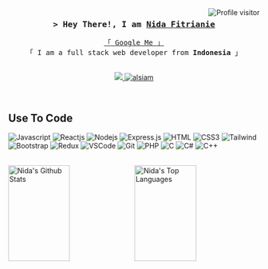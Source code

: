 

<a href="https://komarev.com/ghpvc/?username=nidaftrnie">
  <img align="right" src="https://komarev.com/ghpvc/?username=nidaftrnie&label=Visitors&color=0e75b6&style=flat" alt="Profile visitor" />
</a>

<!-- Intro  -->
<h3 align="center">
        <samp>&gt; Hey There!, I am
                <b><a target="_blank" href="#">Nida Fitrianie</a></b>
        </samp>
</h3>


<p align="center"> 
  <samp>
    <a href="https://www.google.com/search?q=Nida+Fitrianie">「 Google Me 」</a>
    <br>
    「 I am a full stack web developer from <b>Indonesia</b> 」
    <br>
    <br>
  </samp>
</p>

<p align="center">
 <a href="https://linkedin.com/in/nidafitrianie" target="_blank">
  <img src="https://img.shields.io/badge/LinkedIn-0077B5?style=for-the-badge&logo=linkedin&logoColor=white"/>
 </a>
 <!-- <a href="https://dev.to/alsiam" target="_blank">
  <img src="https://img.shields.io/badge/dev.to-0A0A0A?style=for-the-badge&logo=dev.to&logoColor=white" alt="alsiam" />
 </a> -->
 <a href="https://instagram.com/ftrnnida_" target="_blank">
  <img src="https://img.shields.io/badge/Instagram-fe4164?style=for-the-badge&logo=instagram&logoColor=white" alt="alsiam" />
 </a> 
</p>
<br />

## Use To Code

![Javascript](https://img.shields.io/badge/Javascript-F0DB4F?style=for-the-badge&labelColor=black&logo=javascript&logoColor=F0DB4F)
![Reactjs](https://img.shields.io/badge/-Reactjs-61DBFB?style=for-the-badge&labelColor=black&logo=react&logoColor=61DBFB)
![Nodejs](https://img.shields.io/badge/Nodejs-3C873A?style=for-the-badge&labelColor=black&logo=node.js&logoColor=3C873A)
![Express.js](https://img.shields.io/badge/Express.js-000000?style=for-the-badge&logo=express&logoColor=white)
![HTML](https://img.shields.io/badge/HTML5-E34F26?style=for-the-badge&logo=html5&logoColor=white)
![CSS3](https://img.shields.io/badge/CSS3-1572B6?style=for-the-badge&logo=css3&logoColor=white)
![Tailwind](https://img.shields.io/badge/Tailwind_CSS-092749?style=for-the-badge&logo=tailwindcss&logoColor=06B6D4&labelColor=000000)
![Bootstrap](https://img.shields.io/badge/Bootstrap-563D7C?style=for-the-badge&logo=bootstrap&logoColor=white)
![Redux](https://img.shields.io/badge/Redux-593D88?style=for-the-badge&logo=redux&logoColor=white)
![VSCode](https://img.shields.io/badge/Visual_Studio-0078d7?style=for-the-badge&logo=visual%20studio&logoColor=white)
![Git](https://img.shields.io/badge/Git-F05032?style=for-the-badge&logo=git&logoColor=white)
![PHP](https://img.shields.io/badge/PHP-6482BA?style=for-the-badge&logo=php&logoColor=white)
![C](https://img.shields.io/badge/C-005597?style=for-the-badge&logo=c&logoColor=white)
![C#](https://img.shields.io/badge/'C#'-37008c?style=for-the-badge&logo=c&logoColor=white)
![C++](https://img.shields.io/badge/C++-00427ec?style=for-the-badge&logo=c++&logoColor=white)

<br/>

<a> 
    <a href="https://github.com/nidaftrnie"><img alt="Nida's Github Stats" src="https://denvercoder1-github-readme-stats.vercel.app/api?username=nidaftrnie&show_icons=true&count_private=true&theme=react&border_color=7F3FBF&bg_color=0D1117&title_color=F85D7F&icon_color=F8D866" height="192px" width="49.5%"/></a>
  <a href="https://github.com/nidaftrnie"><img alt="Nida's Top Languages" src="https://denvercoder1-github-readme-stats.vercel.app/api/top-langs/?username=nidaftrnie&langs_count=8&layout=compact&theme=react&border_color=7F3FBF&bg_color=0D1117&title_color=F85D7F&icon_color=F8D866" height="192px" width="49.5%"/></a>
  <br/>
</a>
